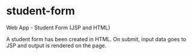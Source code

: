 # student-form
Web App - Student Form (JSP and HTML)

A student form has been created in HTML. On submit, input data goes to JSP and output is rendered on the page.
